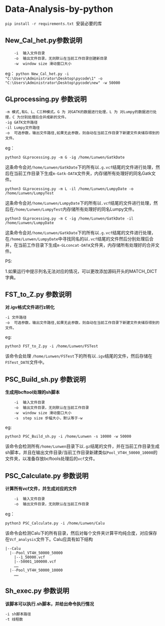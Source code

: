 # Data-Analysis-by-python

`pip install -r requirements.txt `安装必要的库
## New_Cal_het.py参数说明
```
    -i  输入文件目录
    -o  输出文件目录，无则默认在当前工作目录创建新目录
    -w  window size 滑动窗口大小
```
eg：
`python New_Cal_het.py -i "C:\Users\Administrator\Desktop\pycode\1" -o "C:\Users\Administrator\Desktop\pycode\new" -w 50000`

## GLprocessing.py 参数说明
```
-m 模式,有G、L、C三种模式。G 为 对GATK的数据进行处理，L 为 对Lumpy的数据进行处理，C 为分别处理后合并成新的文件。
-ig GATK文件路径
-il Lumpy文件路径
-o  可选参数，输出文件路径,如果无此参数，则自动在当前工作目录下新建文件夹储存得到的文件。
```
eg：

`python3 GLprocessing.py -m G -ig /home/Lunwen/GatkDate`

这条命令会对`/home/Lunwen/GatkDate`下的所有以`.g.vcf`结尾的文件进行处理，然后在当前工作目录下生成`m-Gatk-DATA`文件夹，内存储所有处理好的同名Gatk文件。

`python3 GLprocessing.py -m L -il /home/Lunwen/LumpyDate -o /home/Lunwen/LumpyTest`

这条命令会对`/home/Lunwen/LumpyDate`下的所有以`.vcf`结尾的文件进行处理，然后在`/home/Lunwen/LumpyTest`内存储所有处理好的同名Lumpy文件。

`python3 GLprocessing.py -m C -ig /home/Lunwen/GatkDate -il /home/Lunwen/LumpyDate`

这条命令会对`/home/Lunwen/GatkDate`下的所有以`.g.vcf`结尾的文件进行处理，在`/home/Lunwen/LumpyDate`中寻找同名的以`.vcf`结尾的文件然后分别处理后合并，在当前工作目录下生成`m-GLconcat-DATA`文件夹，内存储所有处理好的合并文件。

PS:

1.如果运行中提示列名无法对应的情况，可以更改添加源码开头的MATCH_DICT字典。

## FST_to_Z.py 参数说明
**对.igv格式文件进行z转化**
```
-i 文件路径
-o  可选参数，输出文件路径,如果无此参数，则自动在当前工作目录下新建文件夹储存得到的文件。
```
eg:

`python3 FST_to_Z.py -i /home/Lunwen/FSTest`

该命令会处理 `/home/Lunwen/FSTest`下的所有以`.igv`结尾的文件，然后存储在`FSTest_DATE`文件中。

## PSC_Build_sh.py 参数说明

**生成用bcftool处理的sh脚本**
```
    -i  输入文件目录
    -o  输出文件目录，无则默认在当前工作目录
    -w  window size 滑动窗口大小
    -s  step size 步幅大小，默认等于-w
```
eg:

`python3 PSC_Build_sh.py -i /home/Lunwen -s 10000 -w 50000`

该命令会检测所有`/home/Lunwen`目录下以`.gz`结尾的文件，并在当前工作目录生成sh脚本，并且在输出文件目录/当前工作目录新建类似`Pool_VT4H_50000_10000`的文件夹，以准备存放bcftools处理后的`vcf`文件。

## PSC_Calculate.py 参数说明
**计算所有vcf文件，并生成对应的文件**
```
    -i  输入文件目录
    -o  输出文件目录，无则默认在当前工作目录
```
eg：

`python3 PSC_Calculate.py -i /home/Lunwen/Calu`

该命令会检测Calu下的所有目录，然后对每个文件夹计算平均纯合度，对应保存在`Vcf_analysis`文件下。Calu应具有如下结构
```
|--Calu
  |--Pool_VT4H_50000_50000
    |--1_50000.vcf
    |--50001_100000.vcf
    ……
  |--Pool_VT4H_50000_10000
    ……
```

## Sh_exec.py 参数说明
**该脚本可以执行.sh脚本，并给出命令执行情况**
```
-i sh脚本路径
-t 线程数
```
